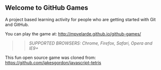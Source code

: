 ## Welcome to GitHub Games

A project based learning activity for people who are getting started with Git and GitHub.

You can play the game at: http://mpvelarde.github.io/github-games/

>> _*SUPPORTED BROWSERS*: Chrome, Firefox, Safari, Opera and IE9+_

This fun open source game was cloned from: https://github.com/jakesgordon/javascript-tetris
